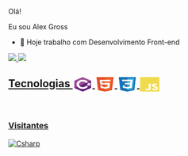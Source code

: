 Olá!

Eu sou Alex Gross



<!-- Apresentação -->



- 🔭 Hoje trabalho com Desenvolvimento Front-end


<!-- Painel de Trabalhos -->

<div>

 <a href="https://github.com/victorfurquim">

 <img height="160em" src="https://github-readme-stats.vercel.app/api?username=victorfurquim&show_icons=true&theme=dark&include_all_commits=true&count_private=true"/>

 <img height="160em" src="https://github-readme-stats.vercel.app/api/top-langs/?username=victorfurquim&layout=compact&langs_count=7&theme=dark"/>

  <h2>Tecnologias</2>
  <img align="center" alt="Csharp" height="30" width="40" src="https://raw.githubusercontent.com/devicons/devicon/master/icons/csharp/csharp-original.svg" style="flat: left;">
   <img align="center" alt="HTML" height="30" width="40" src="https://raw.githubusercontent.com/devicons/devicon/master/icons/html5/html5-original.svg">

 <img align="center" alt="CSS" height="30" width="40" src="https://raw.githubusercontent.com/devicons/devicon/master/icons/css3/css3-original.svg">  

 <img align="center" alt="Js" height="30" width="40" src="https://raw.githubusercontent.com/devicons/devicon/master/icons/javascript/javascript-plain.svg">
</div> <br>
 
  <h3> Visitantes </h3>  

 <div>

  <img align="center" alt="Csharp" height="30" width="150" src="https://komarev.com/ghpvc/?username=victorfurquim&color=green" alt="victorfurquim" /> <br>

 </div>


